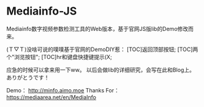 # Mediainfo-JS
Mediainfo数字视频参数检测工具的Web版本，基于官网JS版lib的Demo修改而来。

(Ｔ▽Ｔ)没啥可说的噗噗基于官网的DemoDIY惹：
[TOC]返回顶部按钮;
[TOC]两个"浏览按钮";
[TOC]hr和键盘快捷键提示(X;

应急的时候可以拿来用一下ww。
以后会做lib的详细研究，会写在此和Blog上。
ありがとうです！

Demo：
http://minfo.aimo.moe
Thanks For：
https://mediaarea.net/en/MediaInfo
